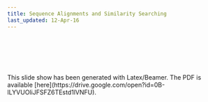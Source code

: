```yaml
---
title: Sequence Alignments and Similarity Searching
last_updated: 12-Apr-16
---
```


<br>
<br>
<br>
<br>
<br>
This slide show has been generated with Latex/Beamer. The PDF is available [here](https://drive.google.com/open?id=0B-lLYVUOliJFSFZ6TEstd1lVNFU).

